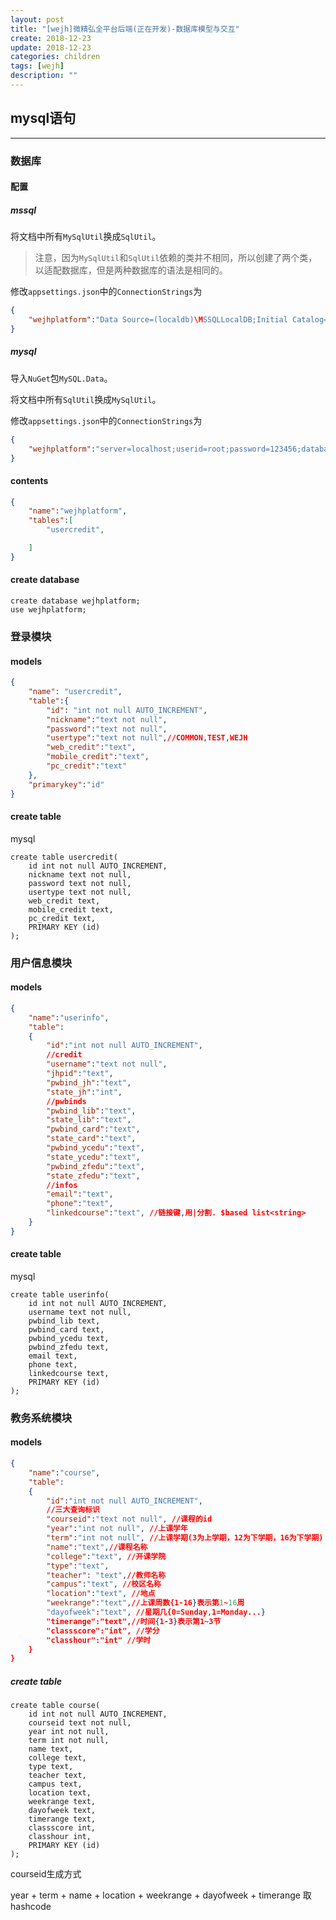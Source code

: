 ```yaml
---
layout: post
title: "[wejh]微精弘全平台后端(正在开发)-数据库模型与交互"
create: 2018-12-23
update: 2018-12-23
categories: children
tags: [wejh]
description: ""
---
```


## mysql语句

------

### 数据库

#### 配置

##### mssql

将文档中所有`MySqlUtil`换成`SqlUtil`。

> 注意，因为`MySqlUtil`和`SqlUtil`依赖的类并不相同，所以创建了两个类，以适配数据库，但是两种数据库的语法是相同的。

修改`appsettings.json`中的`ConnectionStrings`为
```json
{
    "wejhplatform":"Data Source=(localdb)\MSSQLLocalDB;Initial Catalog=wejhplatform;Integrated Security=True;Connect Timeout=30;Encrypt=False;TrustServerCertificate=False;ApplicationIntent=ReadWrite;MultiSubnetFailover=False"
}
```

##### mysql

导入`NuGet`包`MySQL.Data`。

将文档中所有`SqlUtil`换成`MySqlUtil`。

修改`appsettings.json`中的`ConnectionStrings`为
```json
{
    "wejhplatform":"server=localhost;userid=root;password=123456;database=wejhplatform;"
}
```

#### contents

```json
{
    "name":"wejhplatform",
    "tables":[
        "usercredit",

    ]
}
```

#### create database

```
create database wejhplatform;
use wejhplatform;
```

### 登录模块

#### models

```json
{
    "name": "usercredit",
    "table":{
        "id": "int not null AUTO_INCREMENT",
        "nickname":"text not null",
        "password":"text not null",
        "usertype":"text not null",//COMMON,TEST,WEJH
        "web_credit":"text",
        "mobile_credit":"text",
        "pc_credit":"text"
    },
    "primarykey":"id"
}
```

#### create table

mysql

```
create table usercredit(
    id int not null AUTO_INCREMENT,
    nickname text not null,
    password text not null,
    usertype text not null,
    web_credit text,
    mobile_credit text,
    pc_credit text,
    PRIMARY KEY (id)
);
```

### 用户信息模块

#### models

```json
{
    "name":"userinfo",
    "table":
    {
        "id":"int not null AUTO_INCREMENT",
        //credit
        "username":"text not null",
        "jhpid":"text",
        "pwbind_jh":"text",
        "state_jh":"int",
        //pwbinds
        "pwbind_lib":"text",
        "state_lib":"text",
        "pwbind_card":"text",
        "state_card":"text",
        "pwbind_ycedu":"text",
        "state_ycedu":"text",
        "pwbind_zfedu":"text",
        "state_zfedu":"text",
        //infos
        "email":"text",
        "phone":"text",
        "linkedcourse":"text", //链接键,用|分割. $based list<string>
    }
}
```

#### create table

mysql

```
create table userinfo(
    id int not null AUTO_INCREMENT,
    username text not null,
    pwbind_lib text,
    pwbind_card text,
    pwbind_ycedu text,
    pwbind_zfedu text,
    email text,
    phone text,
    linkedcourse text,
    PRIMARY KEY (id)
);
```

### 教务系统模块

#### models
```json
{
    "name":"course",
    "table":
    {
        "id":"int not null AUTO_INCREMENT",
        //三大查询标识
        "courseid":"text not null", //课程的id
        "year":"int not null", //上课学年
        "term":"int not null", //上课学期(3为上学期，12为下学期，16为下学期)
        "name":"text",//课程名称
        "college":"text", //开课学院
        "type":"text",
        "teacher": "text",//教师名称
        "campus":"text", //校区名称
        "location":"text", //地点
        "weekrange":"text",//上课周数{1-16}表示第1~16周
        "dayofweek":"text", //星期几{0=Sunday,1=Monday...}
        "timerange":"text",//时间{1-3}表示第1~3节
        "classscore":"int", //学分
        "classhour":"int" //学时
    }
}
```

##### create table

```
create table course(
    id int not null AUTO_INCREMENT,
    courseid text not null,
    year int not null,
    term int not null,
    name text,
    college text,
    type text,
    teacher text,
    campus text,
    location text,
    weekrange text,
    dayofweek text,
    timerange text,
    classscore int,
    classhour int,
    PRIMARY KEY (id)
);
```

courseid生成方式

year + term + name + location + weekrange + dayofweek + timerange 取hashcode